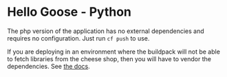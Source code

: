 # Hello Goose - Python

The php version of the application has no external dependencies and requires no configuration. Just run `cf push` to use.

If you are deploying in an environment where the buildpack will not be able to fetch libraries from the cheese shop, then you will have to vendor the dependencies. See [the docs](https://docs.cloudfoundry.org/buildpacks/python/index.html#vendoring).
